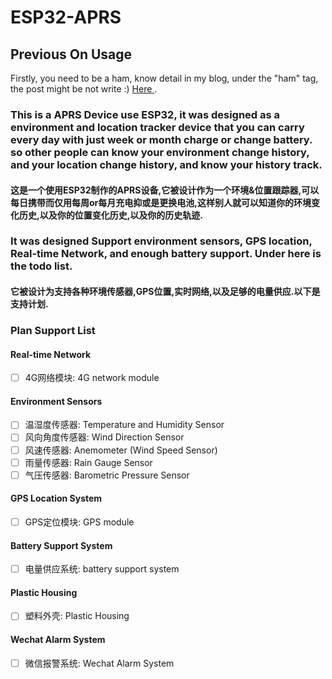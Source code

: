 # ESP32-APRS
## Previous On Usage
Firstly, you need to be a ham, know detail in my blog, under the "ham" tag, the post might be not write :) <a href="https://blog.bh4fwa.com">Here </a>.
### This is a APRS Device use ESP32, it was designed as a environment and location tracker device that you can carry every day with just week or month charge or change battery. so other people can know your environment change history, and your location change history, and know your history track.

#### 这是一个使用ESP32制作的APRS设备,它被设计作为一个环境&位置跟踪器,可以每日携带而仅用每周or每月充电抑或是更换电池,这样别人就可以知道你的环境变化历史,以及你的位置变化历史,以及你的历史轨迹.
### It was designed Support environment sensors, GPS location, Real-time Network, and enough battery support. Under here is the todo list.

#### 它被设计为支持各种环境传感器,GPS位置,实时网络,以及足够的电量供应.以下是支持计划.

### Plan Support List

#### Real-time Network
- [ ] 4G网络模块: 4G network module

#### Environment Sensors
- [ ] 温湿度传感器: Temperature and Humidity Sensor
- [ ] 风向角度传感器: Wind Direction Sensor
- [ ] 风速传感器: Anemometer (Wind Speed Sensor)
- [ ] 雨量传感器: Rain Gauge Sensor
- [ ] 气压传感器: Barometric Pressure Sensor

#### GPS Location System
- [ ] GPS定位模块: GPS module
#### Battery Support System
- [ ] 电量供应系统: battery support system
#### Plastic Housing
- [ ] 塑料外壳: Plastic Housing
#### Wechat Alarm System
- [ ] 微信报警系统: Wechat Alarm System
